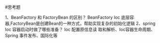 #思考题

1、BeanFactory 和 FactoryBean 的区别？
BeanFactory Ioc 底层容器,FactoryBean是创建Bean的一种方式，帮助实现复杂的初始化逻辑
2、spring Ioc 容器启动时做了哪些准备？
Ioc 配置原信息读 取和解析、Ioc容器生命周期、Spring 事件发布、国际化等